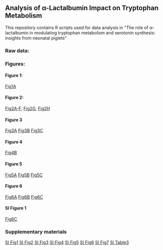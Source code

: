 ## Analysis of α-Lactalbumin Impact on Tryptophan Metabolism
This repository contains R scripts used for data analysis in "The role of α-lactalbumin in modulating tryptophan metabolism and serotonin synthesis: insights from neonatal piglets"

### Raw data:

### Figures:

#### Figure 1:
[Fig1A](https://xuahe.github.io/piglet-aLac-tryptophan-study/Figure_1/Fig1A_Formula_comp.html)

#### Figure 2:
[Fig2A-F](https://xuahe.github.io/piglet-aLac-tryptophan-study/Figure_2/Fig2A-F_Postprandial_response.html), 
[Fig2G](https://xuahe.github.io/piglet-aLac-tryptophan-study/Figure_2/Fig2G_Postprandial_Trp_individual_lineplots.html), 
[Fig2H](https://xuahe.github.io/piglet-aLac-tryptophan-study/Figure_2/Fig2H_Postprandial_Trp_at_120min_intake_relationship.html)

#### Figure 3
[Fig3A](https://xuahe.github.io/piglet-aLac-tryptophan-study/Figure_3/Fig3A_Free_trp_in_serum.html)
[Fig3B](https://xuahe.github.io/piglet-aLac-tryptophan-study/Figure_3/Fig3B_Trp_levels.html)
[Fig3C](https://xuahe.github.io/piglet-aLac-tryptophan-study/Figure_3/Fig3C_Trp_to_LNAA_ratio.html)

#### Figure 4
[Fig4B](https://xuahe.github.io/piglet-aLac-tryptophan-study/Figure_4/Fig4B_Trp_metabolites_cor.html)

#### Figure 5
[Fig5A](https://xuahe.github.io/piglet-aLac-tryptophan-study/Figure_5/Fig5A_Trp_kyun_pathway_metabolites.html)
[Fig5B](https://xuahe.github.io/piglet-aLac-tryptophan-study/Figure_5/Fig5B_Ketones.html)
[Fig5C](https://xuahe.github.io/piglet-aLac-tryptophan-study/Figure_5/Fig5C_Serotonin.html)

#### Figure 6
[Fig6A](https://xuahe.github.io/piglet-aLac-tryptophan-study/Figure_6/Fig6A_Trp_metabolism_kynu_ratio.html)
[Fig6B](https://xuahe.github.io/piglet-aLac-tryptophan-study/Figure_6/Fig6B_IFNgamma.html)
[Fig6C](https://xuahe.github.io/piglet-aLac-tryptophan-study/Figure_6/Fig6C_Cortisol.html)

#### SI Figure 1
[Fig6C](https://xuahe.github.io/piglet-aLac-tryptophan-study/Figure_6/Fig6C_Cortisol.html)


### Supplementary materials
[SI Fig1](https://xuahe.github.io/piglet-aLac-tryptophan-study/SI_Figure_1/SI.Fig1_Weight_and_intake.html)
[SI Fig2](https://xuahe.github.io/piglet-aLac-tryptophan-study/SI_Figure_2/SI.Fig2_Hb_and_Hct.html)
[SI Fig3](https://xuahe.github.io/piglet-aLac-tryptophan-study/SI_Figure_3/SI.Fig3_hormones.html)
[SI Fig4](https://xuahe.github.io/piglet-aLac-tryptophan-study/SI_Figure_4/SI.Fig4_Postprandial_metabolome_PCA.html)
[SI Fig5](https://xuahe.github.io/piglet-aLac-tryptophan-study/SI_Figure_5/SI.Fig5_Postprandial_Trp_individual_lineplots.html)
[SI Fig6](https://xuahe.github.io/piglet-aLac-tryptophan-study/SI_Figure_6/SI.Fig6_Overall_metabolome_difference_PCA.html)
[SI Fig7](https://xuahe.github.io/piglet-aLac-tryptophan-study/SI_Figure_7/SI.Fig7_Brain_quinolinate.html)
[SI Table3](https://xuahe.github.io/piglet-aLac-tryptophan-study/SI_Table_3/SI.Table3_organ_weight.html)





